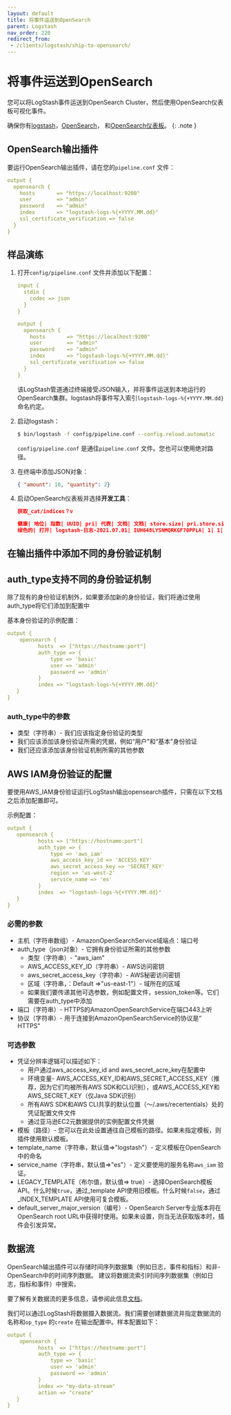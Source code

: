```yaml
---
layout: default
title: 将事件运送到OpenSearch
parent: Logstash
nav_order: 220
redirect_from:
 - /clients/logstash/ship-to-opensearch/
---
```


# 将事件运送到OpenSearch

您可以将LogStash事件运送到OpenSearch Cluster，然后使用OpenSearch仪表板可视化事件。

确保你有[logstash]({{site.url}}{{site.baseurl}}/tools/logstash/index#install-logstash)，[OpenSearch]({{site.url}}{{site.baseurl}}/install-and-configure/install-opensearch/index/)， 和[OpenSearch仪表板]({{site.url}}{{site.baseurl}}/install-and-configure/install-dashboards/index/)。
{: .note }

## OpenSearch输出插件

要运行OpenSearch输出插件，请在您的`pipeline.conf` 文件：

```yml
output {
  opensearch {
    hosts       => "https://localhost:9200"
    user        => "admin"
    password    => "admin"
    index       => "logstash-logs-%{+YYYY.MM.dd}"
    ssl_certificate_verification => false
  }
}
```


## 样品演练

1.  打开`config/pipeline.conf` 文件并添加以下配置：

    ```yml
    input {
      stdin {
        codec => json
      }
    }

    output {
      opensearch {
        hosts       => "https://localhost:9200"
        user        => "admin"
        password    => "admin"
        index       => "logstash-logs-%{+YYYY.MM.dd}"
        ssl_certificate_verification => false
      }
    }
    ```

    该LogStash管道通过终端接受JSON输入，并将事件运送到本地运行的OpenSearch集群。logstash将事件写入索引`logstash-logs-%{+YYYY.MM.dd}` 命名约定。

2. 启动logstash：

    ```bash
    $ bin/logstash -f config/pipeline.conf --config.reload.automatic
    ```

    `config/pipeline.conf` 是通往`pipeline.conf` 文件。您也可以使用绝对路径。

3. 在终端中添加JSON对象：

    ```json
    { "amount": 10, "quantity": 2}
    ```

4. 启动OpenSearch仪表板并选择**开发工具**：

    ```JSON
    获取_cat/indices？v

    健康| 地位| 指数| UUID| pri| 代表| 文档| 文档| store.size| pri.store.size
    绿色的| 打开| logstash-日志-2021.07.01| IUH648LYSNMQRKGF70PPLA| 1| 1| 1| 0| 10.3kb| 5.1kb
    ```

## 在输出插件中添加不同的身份验证机制

## auth_type支持不同的身份验证机制

除了现有的身份验证机制外，如果要添加新的身份验证，我们将通过使用auth_type将它们添加到配置中

基本身份验证的示例配置：

```yml
output {    
    opensearch {        
          hosts  => ["https://hostname:port"]     
          auth_type => {            
              type => 'basic'           
              user => 'admin'           
              password => 'admin'           
          }             
          index => "logstash-logs-%{+YYYY.MM.dd}"       
   }            
}               
```
### auth_type中的参数

- 类型（字符串）- 我们应该指定身份验证的类型
- 我们应该添加该身份验证所需的凭据，例如“用户”和“基本”身份验证
- 我们还应该添加该身份验证机制所需的其他参数

## AWS IAM身份验证的配置

要使用AWS_IAM身份验证运行LogStash输出opensearch插件，只需在以下文档之后添加配置即可。

示例配置：

```yml
output {        
   opensearch {     
          hosts => ["https://hostname:port"]              
          auth_type => {    
              type => 'aws_iam'     
              aws_access_key_id => 'ACCESS_KEY'     
              aws_secret_access_key => 'SECRET_KEY'     
              region => 'us-west-2'    
              service_name => 'es'     
          }         
          index  => "logstash-logs-%{+YYYY.MM.dd}"      
   }            
}
```

### 必需的参数

- 主机（字符串数组）- AmazonOpenSearchService域端点：端口号
- auth_type（json对象）- 它拥有身份验证所需的其他参数
    - 类型（字符串）- "aws_iam"
    - AWS_ACCESS_KEY_ID（字符串）- AWS访问密钥
    - aws_secret_access_key（字符串）- AWS秘密访问密钥
    - 区域（字符串，：Default =>"us-east-1"）- 域所在的区域
    - 如果我们要传递其他可选参数，例如配置文件，session_token等。它们需要在auth_type中添加
- 端口（字符串）- HTTPS的AmazonOpenSearchService在端口443上听
- 协议（字符串）- 用于连接到AmazonOpenSearchService的协议是“ HTTPS”

### 可选参数
- 凭证分辨率逻辑可以描述如下：
    - 用户通过aws_access_key_id and aws_secret_acre_key在配置中
    - 环境变量- AWS_ACCESS_KEY_ID和AWS_SECRET_ACCESS_KEY（推荐，因为它们均被所有AWS SDK和CLI识别），或AWS_ACCESS_KEY和AWS_SECRET_KEY（仅Java SDK识别）
    - 所有AWS SDK和AWS CLI共享的默认位置（〜/.aws/recertentials）处的凭证配置文件文件
    - 通过亚马逊EC2元数据提供的实例配置文件凭据
- 模板（路径）- 您可以在此处设置通往自己模板的路径。如果未指定模板，则插件使用默认模板。
- template_name（字符串，默认值=>"logstash"）- 定义模板在OpenSearch中的命名
- service_name（字符串，默认值=>"es"）- 定义要使用的服务名称`aws_iam` 验证。
- LEGACY_TEMPLATE（布尔值，默认值=> true）- 选择OpenSearch模板API。什么时候`true`，通过_template API使用旧模板。什么时候`false`，通过_INDEX_TEMPLATE API使用可复合模板。
- default_server_major_version（编号）- OpenSearch Server专业版本将在OpenSearch root URL中获得时使用。如果未设置，则当无法获取版本时，插件会引发异常。

## 数据流

OpenSearch输出插件可以存储时间序列数据集（例如日志，事件和指标）和非-OpenSearch中的时间序列数据。
建议将数据流索引时间序列数据集（例如日志，指标和事件）中搜索。

要了解有关数据流的更多信息，请参阅此信息[文档](https://opensearch.org/docs/latest/opensearch/data-streams/)。

我们可以通过LogStash将数据摄入数据流。我们需要创建数据流并指定数据流的名称和`op_type` 的`create` 在输出配置中。样本配置如下：

```yml
output {    
    opensearch {        
          hosts  => ["https://hostname:port"]     
          auth_type => {            
              type => 'basic'           
              user => 'admin'           
              password => 'admin'           
          }
          index => "my-data-stream"
          action => "create"
   }            
}               
```

